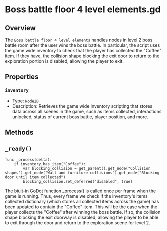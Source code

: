 # Boss battle floor 4 level elements.gd

## Overview

The `Boss battle floor 4 level elements` handles nodes in level 2 boss battle room after the user wins the boss battle. In particular, the script uses the game wide inventory to check that the player has collected the "Coffee" item. If they have, the collision shape blocking the exit door to return to the exploration portion is disabled, allowing the player to exit. 

## Properties 

### `inventory`

- Type: `Node2D`
- Description: Retrieves the game wide inventory scripting that stores data across all scenes in the game, such as items collected, interactions unlocked, status of current boss battle, player position, and more.

## Methods
## `_ready()`
```gdscript
func _process(delta):
	if inventory.has_item("Coffee"):
		var blocking_collision = get_parent().get_node("Collision shapes").get_node("Wall and furniture collisions").get_node("Blocking door until item collected")
		blocking_collision.set_deferred("disabled", true)
```
The biult-in GoDot function _process() is called once per frame when the game is running. Thus, every frame we check if the inventory's items collected dictionary (which stores all collected items across the game) has been updated to contain the "Coffee" item. This will be the case when the player collects the "Coffee" after winning the boss battle. If so, the collision shape blocking the exit doorway is disabled, allowing the player to be able to exit through the door and return to the exploration scene for level 2.